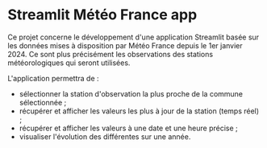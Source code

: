 # Streamlit Météo France app
Ce projet concerne le développement d'une application Streamlit basée sur les données mises à disposition par Météo France depuis le 1er janvier 2024.
Ce sont plus précisément les observations des stations météorologiques qui seront utilisées.

L'application permettra de :
* sélectionner la station d'observation la plus proche de la commune sélectionnée ;
* récupérer et afficher les valeurs les plus à jour de la station (temps réel) ;
* récupérer et afficher les valeurs à une date et une heure précise ;
* visualiser l'évolution des différentes sur une année.